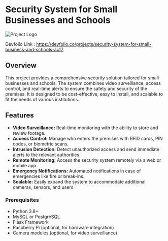 # Security System for Small Businesses and Schools

<img src="C:\Users\devan\Downloads\30b5bcf7-f040-49d2-875a-9994d81d987e.jpeg" alt="Project Logo">

Devfolio Link : https://devfolio.co/projects/security-system-for-small-business-and-schools-acf7

## Overview

This project provides a comprehensive security solution tailored for small businesses and schools. The system combines video surveillance, access control, and real-time alerts to ensure the safety and security of the premises. It is designed to be cost-effective, easy to install, and scalable to fit the needs of various institutions.

## Features

- **Video Surveillance:** Real-time monitoring with the ability to store and review footage.
- **Access Control:** Manage who enters the premises with RFID cards, PIN codes, or biometric scans.
- **Intrusion Detection:** Detect unauthorized access and send immediate alerts to the relevant authorities.
- **Remote Monitoring:** Access the security system remotely via a web or mobile app.
- **Emergency Notifications:** Automated notifications in case of emergencies like fire or break-ins.
- **Scalable:** Easily expand the system to accommodate additional cameras, sensors, and users.

### Prerequisites

- Python 3.8+
- MySQL or PostgreSQL
- Flask Framework
- Raspberry Pi (optional, for hardware integration)
- Camera modules (optional, for video surveillance)

